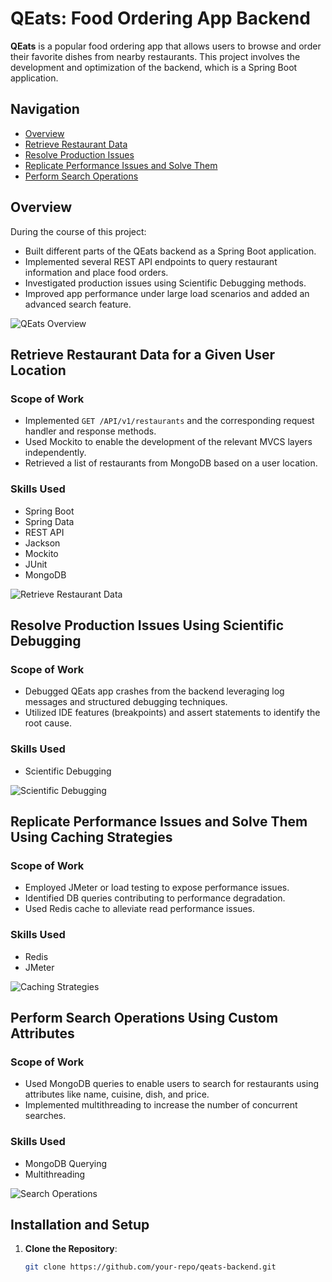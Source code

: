 
# QEats: Food Ordering App Backend

**QEats** is a popular food ordering app that allows users to browse and order their favorite dishes from nearby restaurants. This project involves the development and optimization of the backend, which is a Spring Boot application.

## Navigation

- [Overview](#overview)
- [Retrieve Restaurant Data](#retrieve-restaurant-data-for-a-given-user-location)
- [Resolve Production Issues](#resolve-production-issues-using-scientific-debugging)
- [Replicate Performance Issues and Solve Them](#replicate-performance-issues-and-solve-them-using-caching-strategies)
- [Perform Search Operations](#perform-search-operations-using-custom-attributes)

## Overview

During the course of this project:

- Built different parts of the QEats backend as a Spring Boot application.
- Implemented several REST API endpoints to query restaurant information and place food orders.
- Investigated production issues using Scientific Debugging methods.
- Improved app performance under large load scenarios and added an advanced search feature.

<img src="https://example.com/path/to/your/image.png" alt="QEats Overview" />

## Retrieve Restaurant Data for a Given User Location

### Scope of Work

- Implemented `GET /API/v1/restaurants` and the corresponding request handler and response methods.
- Used Mockito to enable the development of the relevant MVCS layers independently.
- Retrieved a list of restaurants from MongoDB based on a user location.

### Skills Used

- Spring Boot
- Spring Data
- REST API
- Jackson
- Mockito
- JUnit
- MongoDB

<img src="https://example.com/path/to/your/image.png" alt="Retrieve Restaurant Data" />

## Resolve Production Issues Using Scientific Debugging

### Scope of Work

- Debugged QEats app crashes from the backend leveraging log messages and structured debugging techniques.
- Utilized IDE features (breakpoints) and assert statements to identify the root cause.

### Skills Used

- Scientific Debugging

<img src="https://example.com/path/to/your/image.png" alt="Scientific Debugging" />

## Replicate Performance Issues and Solve Them Using Caching Strategies

### Scope of Work

- Employed JMeter or load testing to expose performance issues.
- Identified DB queries contributing to performance degradation.
- Used Redis cache to alleviate read performance issues.

### Skills Used

- Redis
- JMeter

<img src="https://example.com/path/to/your/image.png" alt="Caching Strategies" />

## Perform Search Operations Using Custom Attributes

### Scope of Work

- Used MongoDB queries to enable users to search for restaurants using attributes like name, cuisine, dish, and price.
- Implemented multithreading to increase the number of concurrent searches.

### Skills Used

- MongoDB Querying
- Multithreading

<img src="https://example.com/path/to/your/image.png" alt="Search Operations" />

## Installation and Setup

1. **Clone the Repository**:
   ```bash
   git clone https://github.com/your-repo/qeats-backend.git
